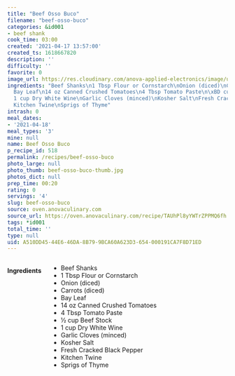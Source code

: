 ```yaml
---
title: "Beef Osso Buco"
filename: "beef-osso-buco"
categories: &id001
- beef shank
cook_time: 03:00
created: '2021-04-17 13:57:00'
created_ts: 1618667820
description: ''
difficulty: ''
favorite: 0
image_url: https://res.cloudinary.com/anova-applied-electronics/image/upload/w_517,h_327,c_fit,f_auto,q_auto,dpr_2.0,/v1610818400/mobileProduction/bog1wbcnl4jklqpcfvmp.jpg
ingredients: "Beef Shanks\n1 Tbsp Flour or Cornstarch\nOnion (diced)\nCarrots (diced)\n\
  Bay Leaf\n14 oz Canned Crushed Tomatoes\n4 Tbsp Tomato Paste\n\xBD cup Beef Stock\n\
  1 cup Dry White Wine\nGarlic Cloves (minced)\nKosher Salt\nFresh Cracked Black Pepper\n\
  Kitchen Twine\nSprigs of Thyme"
intrash: 0
meal_dates:
- '2021-04-18'
meal_types: '3'
mine: null
name: Beef Osso Buco
p_recipe_id: 518
permalink: /recipes/beef-osso-buco
photo_large: null
photo_thumb: beef-osso-buco-thumb.jpg
photos_dict: null
prep_time: 00:20
rating: 0
servings: '4'
slug: beef-osso-buco
source: oven.anovaculinary.com
source_url: https://oven.anovaculinary.com/recipe/TAUhPl8yYWTrZPPMQ6fh
tags: *id001
total_time: ''
type: null
uid: A510DD45-44E6-46DA-8B79-9BCA60A623D3-654-000191CA7F8D71ED
---
```

<div class="large-8 medium-7 columns" id="writeup">	</div><!-- #writeup -->
</div><!-- #row-one -->
<div class="row" id="row-two">	<div class="medium-4 small-5 columns" id="ingredients"><h4>Ingredients</h4><div class="box box-ingredients content"><ul>
<li>Beef Shanks</li>
<li>1 Tbsp Flour or Cornstarch</li>
<li>Onion (diced)</li>
<li>Carrots (diced)</li>
<li>Bay Leaf</li>
<li>14 oz Canned Crushed Tomatoes</li>
<li>4 Tbsp Tomato Paste</li>
<li>½ cup Beef Stock</li>
<li>1 cup Dry White Wine</li>
<li>Garlic Cloves (minced)</li>
<li>Kosher Salt</li>
<li>Fresh Cracked Black Pepper</li>
<li>Kitchen Twine</li>
<li>Sprigs of Thyme</li>
</ul>
</div>	</div>	<div class="medium-6 small-7 columns" id="directions">	</div>